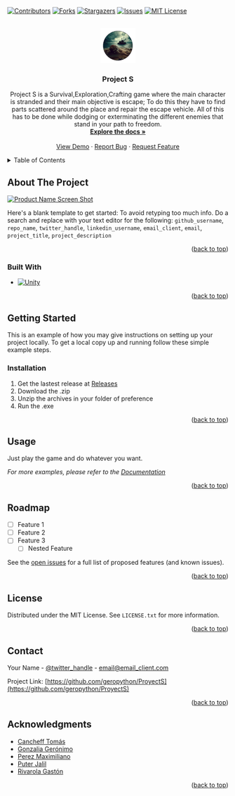 <a name="readme-top"></a>

[![Contributors][contributors-shield]][contributors-url]
[![Forks][forks-shield]][forks-url]
[![Stargazers][stars-shield]][stars-url]
[![Issues][issues-shield]][issues-url]
[![MIT License][license-shield]][license-url]



<!-- PROJECT LOGO -->
<br />
<div align="center">
  <a href="https://github.com/geropython/ProyectS">
    <img src="Wiki/logo.png" alt="Logo" width="80" height="80">
  </a>

<h3 align="center">Project S</h3>

  <p align="center">
    Project S is a Survival,Exploration,Crafting game where the main character is stranded and their main objective is escape; To do this they have to find parts scattered around the place and repair the escape vehicle. All of this has to be done while dodging or exterminating the different enemies that stand in your path to freedom.
    <br />
    <a href="https://github.com/geropython/ProyectS"><strong>Explore the docs »</strong></a>
    <br />
    <br />
    <a href="https://github.com/geropython/ProyectS">View Demo</a>
    ·
    <a href="https://github.com/geropython/ProyectS/issues">Report Bug</a>
    ·
    <a href="https://github.com/geropython/ProyectS/issues">Request Feature</a>
  </p>
</div>



<!-- TABLE OF CONTENTS -->
<details>
  <summary>Table of Contents</summary>
  <ol>
    <li>
      <a href="#about-the-project">About The Project</a>
      <ul>
        <li><a href="#built-with">Built With</a></li>
      </ul>
    </li>
    <li>
      <a href="#getting-started">Getting Started</a>
      <ul>
        <li><a href="#installation">Installation</a></li>
      </ul>
    </li>
    <li><a href="#usage">Usage</a></li>
    <li><a href="#roadmap">Roadmap</a></li>
    <li><a href="#license">License</a></li>
    <li><a href="#contact">Contact</a></li>
    <li><a href="#acknowledgments">Acknowledgments</a></li>
  </ol>
</details>



<!-- ABOUT THE PROJECT -->
## About The Project

[![Product Name Screen Shot][product-screenshot]](https://example.com)

Here's a blank template to get started: To avoid retyping too much info. Do a search and replace with your text editor for the following: `github_username`, `repo_name`, `twitter_handle`, `linkedin_username`, `email_client`, `email`, `project_title`, `project_description`

<p align="right">(<a href="#readme-top">back to top</a>)</p>



### Built With

* [![Unity][Unity.com]][Unity-url]

<p align="right">(<a href="#readme-top">back to top</a>)</p>



<!-- GETTING STARTED -->
## Getting Started

This is an example of how you may give instructions on setting up your project locally.
To get a local copy up and running follow these simple example steps.

### Installation

1. Get the lastest release at [Releases](https://github.com/geropython/ProyectS/releases)
2. Download the .zip
3. Unzip the archives in your folder of preference
4. Run the .exe

<p align="right">(<a href="#readme-top">back to top</a>)</p>



<!-- USAGE EXAMPLES -->
## Usage

Just play the game and do whatever you want.

_For more examples, please refer to the [Documentation](https://example.com)_

<p align="right">(<a href="#readme-top">back to top</a>)</p>



<!-- ROADMAP -->
## Roadmap

- [ ] Feature 1
- [ ] Feature 2
- [ ] Feature 3
    - [ ] Nested Feature

See the [open issues](https://github.com/geropython/ProyectS/issues) for a full list of proposed features (and known issues).

<p align="right">(<a href="#readme-top">back to top</a>)</p>



<!-- LICENSE -->
## License

Distributed under the MIT License. See `LICENSE.txt` for more information.

<p align="right">(<a href="#readme-top">back to top</a>)</p>



<!-- CONTACT -->
## Contact

Your Name - [@twitter_handle](https://twitter.com/twitter_handle) - email@email_client.com

Project Link: [https://github.com/geropython/ProyectS](https://github.com/geropython/ProyectS)

<p align="right">(<a href="#readme-top">back to top</a>)</p>



<!-- ACKNOWLEDGMENTS -->
## Acknowledgments

* [Cancheff Tomás](https://github.com/tomicancheff)
* [Gonzalia Gerónimo](https://github.com/geropython)
* [Perez Maximiliano](https://github.com/durzdor)
* [Puter Jalil](https://github.com/jalil96)
* [Rivarola Gastón](https://github.com/DaxterGaston)

<p align="right">(<a href="#readme-top">back to top</a>)</p>



<!-- MARKDOWN LINKS & IMAGES -->
<!-- https://www.markdownguide.org/basic-syntax/#reference-style-links -->
[contributors-shield]: https://img.shields.io/github/contributors/geropython/ProyectS.svg?style=for-the-badge
[contributors-url]: https://github.com/geropython/ProyectS/graphs/contributors
[forks-shield]: https://img.shields.io/github/forks/geropython/ProyectS.svg?style=for-the-badge
[forks-url]: https://github.com/geropython/ProyectS/network/members
[stars-shield]: https://img.shields.io/github/stars/geropython/ProyectS.svg?style=for-the-badge
[stars-url]: https://github.com/geropython/ProyectS/stargazers
[issues-shield]: https://img.shields.io/github/issues/geropython/ProyectS.svg?style=for-the-badge
[issues-url]: https://github.com/geropython/ProyectS/issues
[license-shield]: https://img.shields.io/github/license/geropython/ProyectS.svg?style=for-the-badge
[license-url]: https://github.com/geropython/ProyectS/blob/master/LICENSE.txt
[linkedin-shield]: https://img.shields.io/badge/-LinkedIn-black.svg?style=for-the-badge&logo=linkedin&colorB=555
[linkedin-url]: https://linkedin.com/in/linkedin_username
[product-screenshot]: Wiki/screenshot.png
[Unity.com]: https://img.shields.io/badge/unity-000000?style=for-the-badge&logo=unity&logoColor=white
[Unity-url]: https://unity.com